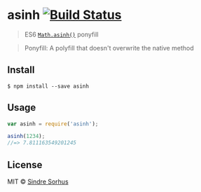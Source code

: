 # asinh [![Build Status](https://travis-ci.org/sindresorhus/asinh.svg?branch=master)](https://travis-ci.org/sindresorhus/asinh)

> ES6 [`Math.asinh()`](https://developer.mozilla.org/en-US/docs/Web/JavaScript/Reference/Global_Objects/Math/asinh) ponyfill

> Ponyfill: A polyfill that doesn't overwrite the native method


## Install

```
$ npm install --save asinh
```


## Usage

```js
var asinh = require('asinh');

asinh(1234);
//=> 7.811163549201245
```


## License

MIT © [Sindre Sorhus](http://sindresorhus.com)
